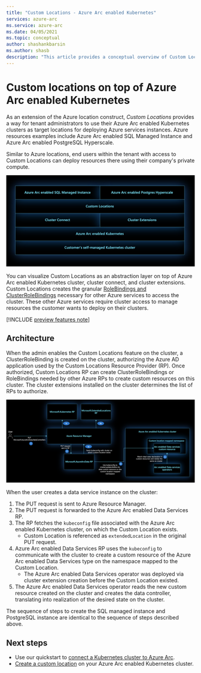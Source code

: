 ```yaml
---
title: "Custom Locations - Azure Arc enabled Kubernetes"
services: azure-arc
ms.service: azure-arc
ms.date: 04/05/2021
ms.topic: conceptual
author: shashankbarsin
ms.author: shasb
description: "This article provides a conceptual overview of Custom Locations capability of Azure Arc enabled Kubernetes"
---
```


# Custom locations on top of Azure Arc enabled Kubernetes

As an extension of the Azure location construct, *Custom Locations* provides a way for tenant administrators to use their Azure Arc enabled Kubernetes clusters as target locations for deploying Azure services instances. Azure resources examples include Azure Arc enabled SQL Managed Instance and Azure Arc enabled PostgreSQL Hyperscale.

Similar to Azure locations, end users within the tenant with access to Custom Locations can deploy resources there using their company's private compute.

[ ![Arc platform layers](./media/conceptual-arc-platform-layers.png) ](./media/conceptual-arc-platform-layers.png#lightbox)

You can visualize Custom Locations as an abstraction layer on top of Azure Arc enabled Kubernetes cluster, cluster connect, and cluster extensions. Custom Locations creates the granular [RoleBindings and ClusterRoleBindings](https://kubernetes.io/docs/reference/access-authn-authz/rbac/#rolebinding-and-clusterrolebinding) necessary for other Azure services to access the cluster. These other Azure services require cluster access to manage resources the customer wants to deploy on their clusters.

[!INCLUDE [preview features note](./includes/preview/preview-callout.md)]

## Architecture

When the admin enables the Custom Locations feature on the cluster, a ClusterRoleBinding is created on the cluster, authorizing the Azure AD application used by the Custom Locations Resource Provider (RP). Once authorized, Custom Locations RP can create ClusterRoleBindings or RoleBindings needed by other Azure RPs to create custom resources on this cluster. The cluster extensions installed on the cluster determines the list of RPs to authorize.

[ ![Use custom locations](./media/conceptual-custom-locations-usage.png) ](./media/conceptual-custom-locations-usage.png#lightbox)

When the user creates a data service instance on the cluster: 
1. The PUT request is sent to Azure Resource Manager.
1. The PUT request is forwarded to the Azure Arc enabled Data Services RP. 
1. The RP fetches the `kubeconfig` file associated with the Azure Arc enabled Kubernetes cluster, on which the Custom Location exists. 
   * Custom Location is referenced as `extendedLocation` in the original PUT request. 
1. Azure Arc enabled Data Services RP uses the `kubeconfig` to communicate with the cluster to create a custom resource of the Azure Arc enabled Data Services type on the namespace mapped to the Custom Location. 
   * The Azure Arc enabled Data Services operator was deployed via cluster extension creation before the Custom Location existed. 
1. The Azure Arc enabled Data Services operator reads the new custom resource created on the cluster and creates the data controller, translating into realization of the desired state on the cluster. 

The sequence of steps to create the SQL managed instance and PostgreSQL instance are identical to the sequence of steps described above.

## Next steps

* Use our quickstart to [connect a Kubernetes cluster to Azure Arc](./quickstart-connect-cluster.md).
* [Create a custom location](./custom-locations.md) on your Azure Arc enabled Kubernetes cluster.